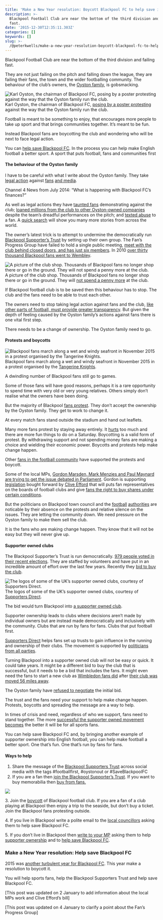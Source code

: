 ```yaml
---
title: 'Make a New Year resolution: Boycott Blackpool FC to help save it'
description: >-
  Blackpool Football Club are near the bottom of the third division and failing
  fast.
date: '2015-12-30T12:35:11.303Z'
categories: []
keywords: []
slug: >-
  /@peterkwells/make-a-new-year-resolution-boycott-blackpool-fc-to-help-save-it-b2ab9b8217fd
---
```


Blackpool Football Club are near the bottom of the third division and failing fast.

They are not just failing on the pitch and falling down the league, they are failing their fans, the town and the wider footballing community. The behaviour of the club’s owners, the [Oyston family](https://en.wikipedia.org/wiki/Owen_Oyston), is gobsmacking.

![Karl Oyston, the chairman of Blackpool FC, [posing by a poster protesting](http://2244480991.jpg) against the way that the Oyston family run the club.](https://cdn-images-1.medium.com/max/600/1*KkeB3CIjvzEuq0cghJIYEA.jpeg)
Karl Oyston, the chairman of Blackpool FC, [posing by a poster protesting](http://2244480991.jpg) against the way that the Oyston family run the club.

Football is meant to be something to enjoy, that encourages more people to take up sport and that brings communities together. It’s meant to be fun.

Instead Blackpool fans are boycotting the club and wondering who will be next to face legal action.

You can [help save Blackpool FC](http://www.blackpoolsupporterstrust.org). In the process you can help make English football a better sport. A sport that puts football, fans and communities first

#### The behaviour of the Oyston family

I have to be careful with what I write about the Oyston family. They take [legal action](http://www.bbc.co.uk/news/uk-england-lancashire-31451475) against [fans](http://www.theguardian.com/football/2015/apr/17/blackpool-fan-20000-oystons-threaten-court-online-post) [and media](http://www.blackpool.vitalfootball.co.uk/article.asp?a=560304).

Channel 4 News from July 2014: “What is happening with Blackpool FC’s finances?”

As well as legal actions they have [taunted fans](http://www.nytimes.com/2015/05/03/sports/soccer/as-blackpool-fcs-failures-grow-so-does-fans-displeasure.html?_r=0) demonstrating against the club; [loaned millions from the club to other Oyston-owned companies](https://www.youtube.com/watch?v=tiOkoD6qF7c) despite the team’s dreadful performances on the pitch; and [texted abuse](http://www.theguardian.com/football/2015/jun/19/karl-oyston-abusive-text-messages-fa-report) to a fan. A [quick search](https://www.google.co.uk/search?q=karl+oyston+blackpool+football) will show you many more stories from across the world.

The owner’s latest trick is to attempt to undermine the democratically run [Blackpool Supporter’s Trust](http://www.blackpoolsupporterstrust.org) by setting up their own group. The Fan’s Progress Group have failed to hold a single public meeting, [meet with the club behind closed doors, and has just six members](http://www.blackpoolfpg.co.uk/#!news/kmn3c). In 2010 [over thirty thousand Blackpool fans went to Wembley](http://news.bbc.co.uk/sport1/hi/football/eng_div_1/8692465.stm).

![A picture of the club shop. Thousands of Blackpool fans no longer shop there or go in the ground. They will [not spend a penny more](https://medium.com/@peterkwells/why-i-tweet-about-blackpool-fc-ddd5d376c7f6#.1z77a1xpw) at the club.](https://cdn-images-1.medium.com/max/600/1*JS8O3Y5sCqRhDVKve9NNzw.jpeg)
A picture of the club shop. Thousands of Blackpool fans no longer shop there or go in the ground. They will [not spend a penny more](https://medium.com/@peterkwells/why-i-tweet-about-blackpool-fc-ddd5d376c7f6#.1z77a1xpw) at the club.

If Blackpool football club is to be saved then this behaviour has to stop. The club and the fans need to be able to trust each other.

The owners need to stop taking legal action against fans and the club, [like other parts of football, must provide greater transparency](http://www.theguardian.com/news/datablog/2015/jun/12/open-data-central-fifa-reform). But given the depth of feeling caused by the Oyston family’s actions against fans there is one vital first step.

There needs to be a change of ownership. The Oyston family need to go.

#### Protests and boycotts

![Blackpool fans march along a wet and windy seafront in November 2015 in a protest organised by the [Tangerine Knights](https://twitter.com/KnightTangerine).](https://cdn-images-1.medium.com/max/600/1*w2296XNgHnll5ynnL1gcrg.jpeg)
Blackpool fans march along a wet and windy seafront in November 2015 in a protest organised by the [Tangerine Knights](https://twitter.com/KnightTangerine).

A dwindling number of Blackpool fans still go to games.

Some of those fans will have good reasons, perhaps it is a rare opportunity to spend time with very old or very young relatives. Others simply don’t realise what the owners have been doing.

But the majority of Blackpool [fans protest](http://www.blackpoolgazette.co.uk/sport/blackpool-fc/pool-latest/bst-column-we-have-a-right-to-protest-1-7425053). They don’t accept the ownership by the Oyston family. They get to work to change it.

At every match fans stand outside the stadium and hand out leaflets.

Many more fans protest by staying away entirely. It [hurts](https://medium.com/@peterkwells/why-i-tweet-about-blackpool-fc-ddd5d376c7f6#.xhxes2na7) too much and there are more fun things to do on a Saturday. Boycotting is a valid form of protest. By withdrawing support and not spending money fans are making a choice and wielding their economic power. Boycotts and protests help make change happen.

Other [fans in the football community](https://www.youtube.com/watch?v=P8oQS3IQ3bM) have supported the protests and boycott.

Some of the local MPs, [Gordon Marsden, Mark Menzies and Paul Maynard are trying to get the issue debated in Parliament](https://twitter.com/PaulMaynardMP/status/683046090422222848). Gordon is supporting [legislation](http://www.publications.parliament.uk/pa/bills/cbill/2015-2016/0050/cbill_2015-20160050_en_2.htm#l1g1) bought forward by [Clive Efford](https://twitter.com/CliveEfford) that will puts fan representatives on the boards of football clubs and give [fans the right to buy shares under certain conditions](http://www.publications.parliament.uk/pa/cm201516/cmhansrd/cm150707/debtext/150707-0001.htm).

But the politicians on Blackpool town council and the [football](http://www.football-league.co.uk) [authorities](http://www.thefa.com) are noticable by their absence on the protests and relative silence on the issues. They are letting the community down. We need pressure on the Oyston family to make them sell the club.

It is the fans who are making change happen. They know that it will not be easy but they will never give up.

#### Supporter owned clubs

The Blackpool Supporter’s Trust is run democratically. [979 people voted in their recent elections](http://www.blackpoolsupporterstrust.org/committee-election-results-2015). They are staffed by volunteers and have put in an incredible amount of effort over the last few years. Recently they [bid to buy the club](http://www.blackpoolsupporterstrust.org/bst-bid-documents).

![The logos of some of the UK’s supporter owned clubs, courtesy of [Supporters Direct](http://www.supporters-direct.org/homepage/what-we-do/community-ownership).](https://cdn-images-1.medium.com/max/600/1*2itKKf5Myp7zc1q-csFjJg.png)
The logos of some of the UK’s supporter owned clubs, courtesy of [Supporters Direct](http://www.supporters-direct.org/homepage/what-we-do/community-ownership).

The bid would turn Blackpool into [a supporter owned club](http://www.supporters-direct.org/homepage/what-we-do/community-ownership).

Supporter ownership leads to clubs where decisions aren’t made by individual owners but are instead made democratically and inclusively with the community. Clubs that are run by fans for fans. Clubs that put football first.

[Supporters Direct](http://www.supporters-direct.org) helps fans set up trusts to gain influence in the running and ownership of their clubs. The movement is supported by [politicians from all parties](http://www.bbc.co.uk/news/uk-26171455).

Turning Blackpool into a supporter owned club will not be easy or quick. It could take years. It might be a different bid to buy the club that is successful, but it needs to be a bid that includes the fans. It might even need the fans to start a new club as [Wimbledon fans did](https://en.wikipedia.org/wiki/AFC_Wimbledon) after [their club was moved 56 miles away](https://en.wikipedia.org/wiki/Relocation_of_Wimbledon_F.C._to_Milton_Keynes).

The Oyston family have [refused to negotiate](http://www.blackpoolsupporterstrust.org/owen-oyston-rejects-bst-bid) the initial bid.

The trust and the fans need your support to help make change happen. Protests, boycotts and spreading the message are a way to help.

In times of crisis and need, regardless of who we support, fans need to stand together. The more [successful the supporter owned movement becomes](http://www.supporters-direct.org/homepage/aboutsupportersdirect/facts-figures) the better it will be for all sports fans.

You can help save Blackpool FC and, by bringing another example of supporter ownership into English football, you can help make football a better sport. One that’s fun. One that’s run by fans for fans.

#### Ways to help

1.  Share the message of the [Blackpool Supporters Trust](http://www.blackpoolsupporterstrust.org) across social media with the tags #footballfirst, #oystonout or #SaveBlackpoolFC
2.  If you are a fan then [join the Blackpool Supporter’s Trust](http://www.blackpoolsupporterstrust.org). If you want to buy memorabilia then [buy from fans.](http://sixstarsuk.bigcartel.com)

![](https://cdn-images-1.medium.com/max/600/1*aSpWUUhOwt6qObVDj_HMRw.png)

3\. Join the [boycott](http://www.blackpoolgazette.co.uk/sport/blackpool-fc/pool-latest/bst-column-fans-vote-for-ethical-bfc-boycott-1-7409916) of Blackpool football club. If you are a fan of a club playing at Blackpool then enjoy a trip to the seaside, but don’t buy a ticket. Join the Blackpool fans protesting outside.

4\. If you live in Blackpool write a polite email to the [local councillors](http://democracy.blackpool.gov.uk/mgFindMember.aspx) asking them to help save Blackpool FC.

5\. If you don’t live in Blackpool then [write to your MP](https://www.writetothem.com) asking them to help [supporter ownership](http://www.publications.parliament.uk/pa/bills/cbill/2015-2016/0050/cbill_2015-20160050_en_2.htm#l1g1) and to [help save Blackpool FC](http://www.blackpoolsupporterstrust.org).

### Make a New Year resolution: Help save Blackpool FC

2015 was [another turbulent year for Blackpool FC](http://www.blackpoolgazette.co.uk/sport/blackpool-fc/pool-latest/bst-column-another-turbulent-year-for-seasiders-faithful-1-7640835). This year make a resolution to boycott it.

You will help sports fans, help the Blackpool Supporters Trust and help save Blackpool FC.

\[This post was updated on 2 January to add information about the local MPs work and Clive Efford’s bill\]

\[This post was updated on 4 January to clarify a point about the Fan’s Progress Group\]